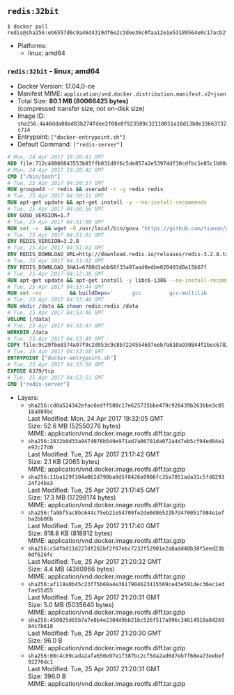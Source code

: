 ## `redis:32bit`

```console
$ docker pull redis@sha256:eb6557d6c9a46d4319df6e2c3dee36c0faa12e1e53189564e0c17acb2f451457
```

-	Platforms:
	-	linux; amd64

### `redis:32bit` - linux; amd64

-	Docker Version: 17.04.0-ce
-	Manifest MIME: `application/vnd.docker.distribution.manifest.v2+json`
-	Total Size: **80.1 MB (80066425 bytes)**  
	(compressed transfer size, not on-disk size)
-	Image ID: `sha256:4a48dda08ad83b274fdee2f08e0f923509c32110051a18d13b0e33663732c714`
-	Entrypoint: `["docker-entrypoint.sh"]`
-	Default Command: `["redis-server"]`

```dockerfile
# Mon, 24 Apr 2017 19:20:41 GMT
ADD file:712c48086043553b85ffb031d8f6c5de857a2e53974df30cdfbc1e85c1b00a25 in / 
# Mon, 24 Apr 2017 19:20:42 GMT
CMD ["/bin/bash"]
# Tue, 25 Apr 2017 04:50:37 GMT
RUN groupadd -r redis && useradd -r -g redis redis
# Tue, 25 Apr 2017 04:50:51 GMT
RUN apt-get update && apt-get install -y --no-install-recommends 		ca-certificates 		wget 	&& rm -rf /var/lib/apt/lists/*
# Tue, 25 Apr 2017 04:50:56 GMT
ENV GOSU_VERSION=1.7
# Tue, 25 Apr 2017 04:51:00 GMT
RUN set -x 	&& wget -O /usr/local/bin/gosu "https://github.com/tianon/gosu/releases/download/$GOSU_VERSION/gosu-$(dpkg --print-architecture)" 	&& wget -O /usr/local/bin/gosu.asc "https://github.com/tianon/gosu/releases/download/$GOSU_VERSION/gosu-$(dpkg --print-architecture).asc" 	&& export GNUPGHOME="$(mktemp -d)" 	&& gpg --keyserver ha.pool.sks-keyservers.net --recv-keys B42F6819007F00F88E364FD4036A9C25BF357DD4 	&& gpg --batch --verify /usr/local/bin/gosu.asc /usr/local/bin/gosu 	&& rm -r "$GNUPGHOME" /usr/local/bin/gosu.asc 	&& chmod +x /usr/local/bin/gosu 	&& gosu nobody true
# Tue, 25 Apr 2017 04:51:01 GMT
ENV REDIS_VERSION=3.2.8
# Tue, 25 Apr 2017 04:51:02 GMT
ENV REDIS_DOWNLOAD_URL=http://download.redis.io/releases/redis-3.2.8.tar.gz
# Tue, 25 Apr 2017 04:51:02 GMT
ENV REDIS_DOWNLOAD_SHA1=6780d1abb66f33a97aad0edbe020403d0a15b67f
# Tue, 25 Apr 2017 04:52:38 GMT
RUN apt-get update && apt-get install -y libc6-i386 --no-install-recommends && rm -rf /var/lib/apt/lists/*
# Tue, 25 Apr 2017 04:53:44 GMT
RUN set -ex 		&& buildDeps=' 		gcc 		gcc-multilib 		libc6-dev-i386 		make 	' 	&& apt-get update 	&& apt-get install -y $buildDeps --no-install-recommends 	&& rm -rf /var/lib/apt/lists/* 		&& wget -O redis.tar.gz "$REDIS_DOWNLOAD_URL" 	&& echo "$REDIS_DOWNLOAD_SHA1 *redis.tar.gz" | sha1sum -c - 	&& mkdir -p /usr/src/redis 	&& tar -xzf redis.tar.gz -C /usr/src/redis --strip-components=1 	&& rm redis.tar.gz 		&& grep -q '^#define CONFIG_DEFAULT_PROTECTED_MODE 1$' /usr/src/redis/src/server.h 	&& sed -ri 's!^(#define CONFIG_DEFAULT_PROTECTED_MODE) 1$!\1 0!' /usr/src/redis/src/server.h 	&& grep -q '^#define CONFIG_DEFAULT_PROTECTED_MODE 0$' /usr/src/redis/src/server.h 		&& make -C /usr/src/redis 32bit 	&& make -C /usr/src/redis install 		&& rm -r /usr/src/redis 		&& apt-get purge -y --auto-remove $buildDeps
# Tue, 25 Apr 2017 04:53:46 GMT
RUN mkdir /data && chown redis:redis /data
# Tue, 25 Apr 2017 04:53:46 GMT
VOLUME [/data]
# Tue, 25 Apr 2017 04:53:47 GMT
WORKDIR /data
# Tue, 25 Apr 2017 04:53:49 GMT
COPY file:9c29fbe8374a97f9c2d953c9c8b7224554607eeb7a610a930844f2bec678265c in /usr/local/bin/ 
# Tue, 25 Apr 2017 04:53:50 GMT
ENTRYPOINT ["docker-entrypoint.sh"]
# Tue, 25 Apr 2017 04:53:50 GMT
EXPOSE 6379/tcp
# Tue, 25 Apr 2017 04:53:51 GMT
CMD ["redis-server"]
```

-	Layers:
	-	`sha256:cd0a524342efac6edff500c17e625735bbe479c926439b263bbe3c8518a0849c`  
		Last Modified: Mon, 24 Apr 2017 19:32:05 GMT  
		Size: 52.6 MB (52550276 bytes)  
		MIME: application/vnd.docker.image.rootfs.diff.tar.gzip
	-	`sha256:2832b8d33a9474076b549e971ad7a06701da072a4d7eb5cf94ed04e1e92c27d0`  
		Last Modified: Tue, 25 Apr 2017 21:17:42 GMT  
		Size: 2.1 KB (2065 bytes)  
		MIME: application/vnd.docker.image.rootfs.diff.tar.gzip
	-	`sha256:11ba129f304a062d790ba9d5f8426a9906fc35a7051ada31c5fd829324f24ba3`  
		Last Modified: Tue, 25 Apr 2017 21:17:45 GMT  
		Size: 17.3 MB (17298174 bytes)  
		MIME: application/vnd.docker.image.rootfs.diff.tar.gzip
	-	`sha256:fa9bf5ac8bc644c75eb21e54709fe2de0d86523b7d470051f084e1efba2bb06b`  
		Last Modified: Tue, 25 Apr 2017 21:17:40 GMT  
		Size: 818.8 KB (818812 bytes)  
		MIME: application/vnd.docker.image.rootfs.diff.tar.gzip
	-	`sha256:c54fbd11d227df202bf2f07ebc7232f52901e2a8add40b38f5eed23b0df626fc`  
		Last Modified: Tue, 25 Apr 2017 21:20:32 GMT  
		Size: 4.4 MB (4360966 bytes)  
		MIME: application/vnd.docker.image.rootfs.diff.tar.gzip
	-	`sha256:af119a0b45c23f75b69a4e3617904623415569ce43e591dec36ec1edfae55d55`  
		Last Modified: Tue, 25 Apr 2017 21:20:31 GMT  
		Size: 5.0 MB (5035640 bytes)  
		MIME: application/vnd.docker.image.rootfs.diff.tar.gzip
	-	`sha256:450025d65b7a7e8b4e2304d9bb21bc526f517a996c34614918a8426984c7b618`  
		Last Modified: Tue, 25 Apr 2017 21:20:30 GMT  
		Size: 96.0 B  
		MIME: application/vnd.docker.image.rootfs.diff.tar.gzip
	-	`sha256:08c4c09cada2afa650e97e1f387bc2cf5da2ad6d7eb7f68ea73eebef92270dc1`  
		Last Modified: Tue, 25 Apr 2017 21:20:31 GMT  
		Size: 396.0 B  
		MIME: application/vnd.docker.image.rootfs.diff.tar.gzip

